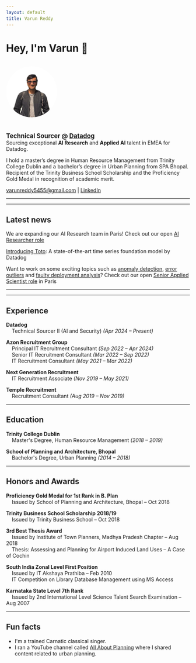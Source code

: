 ```yaml
---
layout: default
title: Varun Reddy
---
```


# Hey, I'm Varun 👋

<div style="display: flex; align-items: center; gap: 24px; flex-wrap: wrap;">

  <!-- Profile Picture -->
  <img src="profile.jpg" alt="Varun Reddy"
       style="border-radius: 50%; object-fit: cover; width: 140px; height: 140px;" />

  <!-- Text Section -->
  <div style="max-width: 600px;">
    <p style="margin: 0; font-size: 1.2em;">
      <strong>Technical Sourcer @ 
      <a href="https://www.youtube.com/watch?v=7T7SyMZihwo" target="_blank">Datadog</a></strong>
    </p>
    <p style="margin: 0;">Sourcing exceptional <strong>AI Research</strong> and <strong>Applied AI</strong> talent in EMEA for Datadog.</p>
  </div>

</div> 

I hold a master’s degree in Human Resource Management from Trinity College Dublin and a bachelor’s degree in Urban Planning from SPA Bhopal. Recipient of the Trinity Business School Scholarship and the Proficiency Gold Medal in recognition of academic merit.

<p>
  <a href="mailto:varunreddy5455@gmail.com">varunreddy5455@gmail.com</a> |
  <a href="https://www.linkedin.com/in/varun-m-r/" target="_blank">LinkedIn</a>
</p>

----------
<hr>
<h2 style="font-size: 1.5em; color: #222;">Latest news</h2>

We are expanding our AI Research team in Paris! Check out our open [AI Researcher role](https://careers.datadoghq.com/detail/6652564/?gh_jid=6652564)

[Introducing Toto](https://www.datadoghq.com/blog/datadog-time-series-foundation-model/): A state-of-the-art time series foundation model by Datadog

Want to work on some exciting topics such as [anomaly detection](https://www.datadoghq.com/blog/watchdog/), [error outliers](https://docs.datadoghq.com/logs/explorer/watchdog_insights/) and [faulty deployment analysis](https://www.datadoghq.com/blog/faulty-deployment-detection/)? Check out our open [Senior Applied Scientist role](https://careers.datadoghq.com/detail/6781197/?gh_jid=6781197) in Paris

----------
<hr>
<h2 style="font-size: 1.5em; color: #222;">Experience</h2>

<p><strong>Datadog</strong><br>
&nbsp;&nbsp;&nbsp;&nbsp;Technical Sourcer II (AI and Security) <em>(Apr 2024 – Present)</em></p>

<p><strong>Azon Recruitment Group</strong><br>
&nbsp;&nbsp;&nbsp;&nbsp;Principal IT Recruitment Consultant <em>(Sep 2022 – Apr 2024)</em><br>
&nbsp;&nbsp;&nbsp;&nbsp;Senior IT Recruitment Consultant <em>(Mar 2022 – Sep 2022)</em><br>
&nbsp;&nbsp;&nbsp;&nbsp;IT Recruitment Consultant <em>(May 2021 – Mar 2022)</em></p>

<p><strong>Next Generation Recruitment</strong><br>
&nbsp;&nbsp;&nbsp;&nbsp;IT Recruitment Associate <em>(Nov 2019 – May 2021)</em></p>

<p><strong>Temple Recruitment</strong><br>
&nbsp;&nbsp;&nbsp;&nbsp;Recruitment Consultant <em>(Aug 2019 – Nov 2019)</em></p>

<hr>
<h2 style="font-size: 1.5em; color: #222;">Education</h2>

<p><strong>Trinity College Dublin</strong><br>
&nbsp;&nbsp;&nbsp;&nbsp;Master's Degree, Human Resource Management <em>(2018 – 2019)</em></p>

<p><strong>School of Planning and Architecture, Bhopal</strong><br>
&nbsp;&nbsp;&nbsp;&nbsp;Bachelor's Degree, Urban Planning <em>(2014 – 2018)</em></p>

<hr>
<h2 style="font-size: 1.5em; color: #222;">Honors and Awards</h2>

<p><strong>Proficiency Gold Medal for 1st Rank in B. Plan</strong><br>
&nbsp;&nbsp;&nbsp;&nbsp;Issued by School of Planning and Architecture, Bhopal – Oct 2018</p>

<p><strong>Trinity Business School Scholarship 2018/19</strong><br>
&nbsp;&nbsp;&nbsp;&nbsp;Issued by Trinity Business School – Oct 2018</p>

<p><strong>3rd Best Thesis Award</strong><br>
&nbsp;&nbsp;&nbsp;&nbsp;Issued by Institute of Town Planners, Madhya Pradesh Chapter – Aug 2018<br>
&nbsp;&nbsp;&nbsp;&nbsp;Thesis: Assessing and Planning for Airport Induced Land Uses – A Case of Cochin</p>

<p><strong>South India Zonal Level First Position</strong><br>
&nbsp;&nbsp;&nbsp;&nbsp;Issued by IT Akshaya Prathiba – Feb 2010<br>
&nbsp;&nbsp;&nbsp;&nbsp;IT Competition on Library Database Management using MS Access</p>

<p><strong>Karnataka State Level 7th Rank</strong><br>
&nbsp;&nbsp;&nbsp;&nbsp;Issued by 2nd International Level Science Talent Search Examination – Aug 2007</p>

<hr>
<h2 style="font-size: 1.5em; color: #222;">Fun facts</h2>

<ul>
  <li>I'm a trained Carnatic classical singer.</li>
  <li>I ran a YouTube channel called <a href="https://www.youtube.com/@AllAboutPlanning" target="_blank">All About Planning</a> where I shared content related to urban planning.</li>
</ul>

